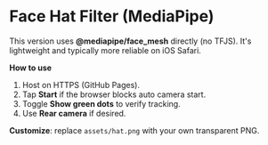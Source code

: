# Face Hat Filter (MediaPipe)
This version uses **@mediapipe/face_mesh** directly (no TFJS). It's lightweight and typically more reliable on iOS Safari.

**How to use**
1. Host on HTTPS (GitHub Pages).
2. Tap **Start** if the browser blocks auto camera start.
3. Toggle **Show green dots** to verify tracking.
4. Use **Rear camera** if desired.

**Customize**: replace `assets/hat.png` with your own transparent PNG.
